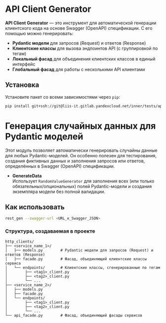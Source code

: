 # API Client Generator


**API Client Generator** — это инструмент для автоматической генерации клиентского кода на основе Swagger (OpenAPI) спецификации. С его помощью можно генерировать:

- **Pydantic модели** для запросов (Request) и ответов (Response)
- **Клиентские классы** для вызова эндпоинтов API (с группировкой по тегам)
- **Локальный фасад** для объединения клиентских классов в единый интерфейс
- **Глобальный фасад** для работы с несколькими API клиентами

## Установка

Установите пакет со всеми зависимостями через `pip`:

```bash
pip install git+ssh://git@liis-it.gitlab.yandexcloud.net/inner/tests/api-client-generator.git@update-all
```

# Генерация случайных данных для Pydantic моделей

Этот модуль позволяет автоматически генерировать случайны данные для любых Pydantic-моделей. Он особенно полезен для тестирования, создания фиктивных данных и заполнения запросов или ответов, определённых в Swagger (OpenAPI) спецификации.

- **GenerateData**  
  Использует `RandomValueGenerator` для заполнения всех (или только обязательных/опциональных) полей Pydantic-модели и создания экземпляра модели без полной валидации.

## Как использовать
```bash
rest_gen --swagger-url <URL_к_Swagger_JSON>
```
### Структура, создаваемая в проекте
```
http_clients/
├── <service_name_1>/
│   ├── models.py        # Pydantic модели для запросов (Request) и ответов (Response)
│   ├── facade.py        # Фасад, объединяющий клиентские классы сервиса
│   └── endpoints/       # Клиентские классы, сгенерированные по тегам
│        ├── <tag1>_client.py
│        ├── <tag2>_client.py
│        └── ...
├── <service_name_2>/
│   ├── models.py        
│   ├── facade.py        
│   └── endpoints/       
│        ├── <tag1>_client.py
│        ├── <tag2>_client.py
│        └── ...
└── api_facade.py        # Фасад, объединяющий фасады сервисов
```
